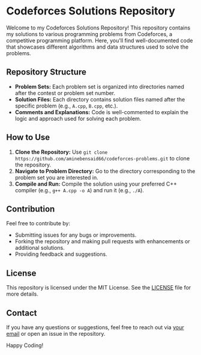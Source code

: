 <h1>Codeforces Solutions Repository</h1>

Welcome to my Codeforces Solutions Repository! This repository contains my solutions to various programming problems from Codeforces, a competitive programming platform. Here, you'll find well-documented code that showcases different algorithms and data structures used to solve the problems.

<h2>Repository Structure</h2>

<ul>
  <li><strong>Problem Sets:</strong> Each problem set is organized into directories named after the contest or problem set number.</li>
  <li><strong>Solution Files:</strong> Each directory contains solution files named after the specific problem (e.g., <code>A.cpp</code>, <code>B.cpp</code>, etc.).</li>
  <li><strong>Comments and Explanations:</strong> Code is well-commented to explain the logic and approach used for solving each problem.</li>
</ul>

<h2>How to Use</h2>

<ol>
  <li><strong>Clone the Repository:</strong> Use <code>git clone https://github.com/aminebensaid66/codeforces-problems.git</code> to clone the repository.</li>
  <li><strong>Navigate to Problem Directory:</strong> Go to the directory corresponding to the problem set you are interested in.</li>
  <li><strong>Compile and Run:</strong> Compile the solution using your preferred C++ compiler (e.g., <code>g++ A.cpp -o A</code>) and run it (e.g., <code>./A</code>).</li>
</ol>

<h2>Contribution</h2>

Feel free to contribute by:
<ul>
  <li>Submitting issues for any bugs or improvements.</li>
  <li>Forking the repository and making pull requests with enhancements or additional solutions.</li>
  <li>Providing feedback and suggestions.</li>
</ul>

<h2>License</h2>

This repository is licensed under the MIT License. See the <a href="LICENSE">LICENSE</a> file for more details.

<h2>Contact</h2>

If you have any questions or suggestions, feel free to reach out via <a href="mailto:aminebensaid66@gmail.com">your email</a> or open an issue in the repository.

Happy Coding!
